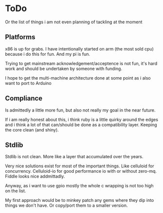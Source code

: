 ToDo
=====


Or the list of things i am not even planning of tackling at the moment


Platforms
---------

x86 is up for grabs. I have intentionally started on arm (the most sold cpu) because i do this for fun. 
And my pi is fun.

Trying to get mainstream acknowledgement/acceptence is not fun, it's hard work and should be undertaken by 
someone with funding.

I hope to get the multi-machine architecture done at some point as i also want to port to Arduino

Compliance
----------

Is admittedly a little more fun, but also not really my goal in the near future. 

If i am really honest about this, i think ruby is a little quirky around the edges and i
think a lot of that can/should be done as a compatibility layer. Keeping the core clean (and shiny).

Stdlib
------

Stdlib is not clean. More like a layer that accumulated over the years.

Very nice solutions exist for most of the important things. Like celluloid for concurrency. Celluloid-io for 
good performance io with or without zero-mq. Fiddle looks nice addmittadly.

Anyway, as i want to use gpio mostly the whole c wrapping is not too high on the list.

My first approach would be to minkey patch any gems where they dip into things we don't have.
Or copy/port them to a smaller version.
